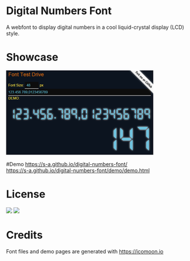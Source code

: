 # Digital Numbers Font
A webfont to display digital numbers in a cool liquid-crystal display (LCD) style. 

# Showcase
![Showcase](/showcase.png?raw=true "Showcase")  

#Demo 
https://s-a.github.io/digital-numbers-font/  
https://s-a.github.io/digital-numbers-font/demo/demo.html  



# License
[<img src="https://s-a.github.io/license/img/mit.svg" />](https://s-a.github.io/license/?license=mit&fullname=Stephan%20Ahlf&year=2015&profile=https://github.com/s-a&projectUrl=https://github.com/s-a/digital-numbers-font&projectName=digital-numbers-font "") 
[<img src="https://s-a.github.io/license/img/gpl-3.0.svg" />](https://s-a.github.io/license/?license=gpl-3.0&fullname=Stephan%20Ahlf&year=2015&profile=https://github.com/s-a&projectUrl=https://github.com/s-a/digital-numbers-font&projectName=digital-numbers-font "")


# Credits
Font files and demo pages are generated with https://icomoon.io